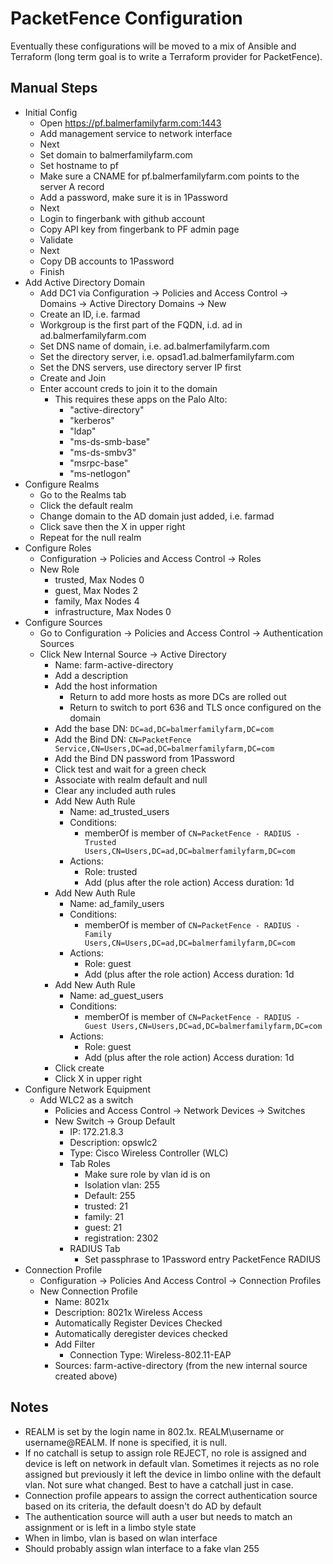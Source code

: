 # PacketFence Configuration

Eventually these configurations will be moved to a mix of Ansible and Terraform (long term goal is to write a Terraform provider for PacketFence).

## Manual Steps

- Initial Config
  - Open https://pf.balmerfamilyfarm.com:1443
  - Add management service to network interface
  - Next
  - Set domain to balmerfamilyfarm.com
  - Set hostname to pf
  - Make sure a CNAME for pf.balmerfamilyfarm.com points to the server A record
  - Add a password, make sure it is in 1Password
  - Next
  - Login to fingerbank with github account
  - Copy API key from fingerbank to PF admin page
  - Validate
  - Next
  - Copy DB accounts to 1Password
  - Finish
- Add Active Directory Domain
  - Add DC1 via Configuration -> Policies and Access Control -> Domains -> Active Directory Domains -> New
  - Create an ID, i.e. farmad
  - Workgroup is the first part of the FQDN, i.d. ad in ad.balmerfamilyfarm.com
  - Set DNS name of domain, i.e. ad.balmerfamilyfarm.com
  - Set the directory server, i.e. opsad1.ad.balmerfamilyfarm.com
  - Set the DNS servers, use directory server IP first
  - Create and Join
  - Enter account creds to join it to the domain
    - This requires these apps on the Palo Alto:
      - "active-directory"
      - "kerberos"
      - "ldap"
      - "ms-ds-smb-base"
      - "ms-ds-smbv3"
      - "msrpc-base"
      - "ms-netlogon"
- Configure Realms
  - Go to the Realms tab
  - Click the default realm
  - Change domain to the AD domain just added, i.e. farmad
  - Click save then the X in upper right
  - Repeat for the null realm
- Configure Roles
  - Configuration -> Policies and Access Control -> Roles
  - New Role
    - trusted, Max Nodes 0
    - guest, Max Nodes 2
    - family, Max Nodes 4
    - infrastructure, Max Nodes 0
- Configure Sources
  - Go to Configuration -> Policies and Access Control -> Authentication Sources
  - Click New Internal Source -> Active Directory
    - Name: farm-active-directory
    - Add a description
    - Add the host information
      - Return to add more hosts as more DCs are rolled out
      - Return to switch to port 636 and TLS once configured on the domain
    - Add the base DN: `DC=ad,DC=balmerfamilyfarm,DC=com`
    - Add the Bind DN: `CN=PacketFence Service,CN=Users,DC=ad,DC=balmerfamilyfarm,DC=com`
    - Add the Bind DN password from 1Password
    - Click test and wait for a green check
    - Associate with realm default and null
    - Clear any included auth rules
    - Add New Auth Rule
      - Name: ad_trusted_users
      - Conditions:
        - memberOf is member of `CN=PacketFence - RADIUS - Trusted Users,CN=Users,DC=ad,DC=balmerfamilyfarm,DC=com`
      - Actions:
        - Role: trusted
        - Add (plus after the role action) Access duration: 1d
    - Add New Auth Rule
      - Name: ad_family_users
      - Conditions:
        - memberOf is member of `CN=PacketFence - RADIUS - Family Users,CN=Users,DC=ad,DC=balmerfamilyfarm,DC=com`
      - Actions:
        - Role: guest
        - Add (plus after the role action) Access duration: 1d
    - Add New Auth Rule
      - Name: ad_guest_users
      - Conditions:
        - memberOf is member of `CN=PacketFence - RADIUS - Guest Users,CN=Users,DC=ad,DC=balmerfamilyfarm,DC=com`
      - Actions:
        - Role: guest
        - Add (plus after the role action) Access duration: 1d
    - Click create
    - Click X in upper right
- Configure Network Equipment
  - Add WLC2 as a switch
    - Policies and Access Control -> Network Devices -> Switches
    - New Switch -> Group Default
      - IP: 172.21.8.3
      - Description: opswlc2
      - Type: Cisco Wireless Controller (WLC)
      - Tab Roles
        - Make sure role by vlan id is on
        - Isolation vlan: 255
        - Default: 255
        - trusted: 21
        - family: 21
        - guest: 21
        - registration: 2302
      - RADIUS Tab
        - Set passphrase to 1Password entry PacketFence RADIUS
- Connection Profile
  - Configuration -> Policies And Access Control -> Connection Profiles
  - New Connection Profile
    - Name: 8021x
    - Description: 8021x Wireless Access
    - Automatically Register Devices Checked
    - Automatically deregister devices checked
    - Add Filter
      - Connection Type: Wireless-802.11-EAP
    - Sources: farm-active-directory (from the new internal source created above)

## Notes
- REALM is set by the login name in 802.1x. REALM\username or username@REALM. If none is specified, it is null.
- If no catchall is setup to assign role REJECT, no role is assigned and device is left on network in default vlan. Sometimes it rejects as no role assigned but previously it left the device in limbo online with the default vlan. Not sure what changed. Best to have a catchall just in case.
- Connection profile appears to assign the correct authentication source based on its criteria, the default doesn't do AD by default
- The authentication source will auth a user but needs to match an assignment or is left in a limbo style state
- When in limbo, vlan is based on wlan interface
- Should probably assign wlan interface to a fake vlan 255
